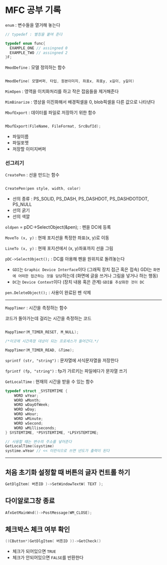 # MFC 공부 기록

`enum` : 변수들을 열거해 놓는다

```cpp
// typedef : 별칭을 붙여 준다

typedef enum func{
  EXAMPLE_ONE // assingned 0
  EXAMPLE_TWO // assingned 2
}F;
```

`MmodDefine` : 모델 정의하는 함수

```cpp

MmodDefine( 모델버퍼, 타입, 원본이미지, 좌표x, 좌표y, x길이, y길이)

```

`MimOpen` : 영역을 이치화처리를 하고 작은 잡음들을 제거해준다 

`MimBinarize` : 영상을 이진화해서 배경픽셀을 0, blob픽셀을 다른 값으로 나타낸다

`MbufExport` : 데이터를 파일로 저장하기 위한 함수

```cpp

MbufExport(FileName, FileFormat, SrcBufId);

```

  -  파일이름
  -  파일포멧
  -  저장할 이미지버퍼


### 선그리기

`CreatePen` : 선을 만드는 함수

```cpp

CreatePen(pen style, width, color)

```

  - 선의 종류 : PS_SOLID, PS_DASH, PS_DASHDOT, PS_DASHDOTDOT, PS_NULL
  - 선의 굵기
  - 선의 색깔

`oldpen` = pDC->SelectObject(&pen); : 펜을 DC에 등록

`MoveTo (x, y)` : 현재 포지션을 특정한 좌표(x, y)로 이동

`LineTo (x, y)` : 현재 포지션에서 (x, y)좌표까지 선을 그림 

`pDC->SelectObject();` : DC를 아용해 펜을 원위치로 돌려놓는다

  - `GDI`는 `Graphic Device Interface`이다 (그래픽 장치 접근 혹은 접속) GDI는 `화면에 어떠한 접근하는 것을 담당`하는데 (화면에 글을 쓰거나 그림을 넣거나 하는 행동)
  - `DC`는 `Device Context`이다 (장치 내용 혹은 관계) `GDI를 추상화한 것이 DC`
  
`pen.DeleteObject();` : 사용이 완료된 펜 삭제

---

`MappTimer` : 시간을 측정하는 함수

코드가 돌아가는데 걸리는 시간을 측정하는 코드

```cpp   

MappTimer(M_TIMER_RESET, M_NULL);

/*이곳에 시간측정 대상이 되는 프로세스가 들어간다.*/

MappTimer(M_TIMER_READ, &Time);

```

`sprintf (str, "string")` : 문자열에 서식문자열을 저장한다

`fprintf (fp, "string")` : fp가 가르키는 파일에다가 문자열 쓰기

`GetLocalTime` : 현재의 시간을 받을 수 있는 함수

```cpp
typedef struct _SYSTEMTIME {
    WORD wYear;
    WORD wMonth;
    WORD wDayOfWeek;
    WORD wDay;
    WORD wHour;
    WORD wMinute;
    WORD wSecond;
    WORD wMilliseconds;
} SYSTEMTIME, *PSYSTEMTIME, *LPSYSTEMTIME;

// 사용할 떄는 변수의 주소를 넣어준다
GetLocalTime(&systime)
systime.wYear // << 이런식으로 쓰면 년도가 출력이 된다
```

---

## 처음 초기화 설정할 때 버튼의 글자 컨트롤 하기

```cpp
GetDlgItem( 버튼ID )->SetWindowTextW( TEXT );
```

## 다이알로그창 종료

```cpp
AfxGetMainWnd()->PostMessage(WM_CLOSE);
```
## 체크박스 체크 여부 확인

```cpp
((CButton*)GetDlgItem( 버튼ID ))->GetCheck()
```

  - 체크가 되어있으면 `TRUE`
  - 체크가 안되어있으면 `FALSE`를 반환한다
